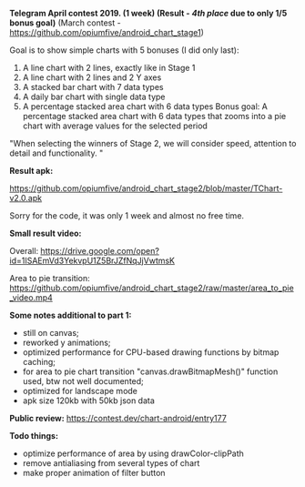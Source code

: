 <b>Telegram April contest 2019. (1 week) (Result - <i>4th place</i> due to only 1/5 bonus goal)</b> 
(March contest - https://github.com/opiumfive/android_chart_stage1)

Goal is to show simple charts with 5 bonuses (I did only last):
1. A line chart with 2 lines, exactly like in Stage 1
2. A line chart with 2 lines and 2 Y axes
3. A stacked bar chart with 7 data types
4. A daily bar chart with single data type
5. A percentage stacked area chart with 6 data types
Bonus goal: A percentage stacked area chart with 6 data types that zooms into a pie chart with average values for the selected period

"When selecting the winners of Stage 2, we will consider speed, attention to detail and functionality. "

<b>Result apk:</b> 

https://github.com/opiumfive/android_chart_stage2/blob/master/TChart-v2.0.apk

Sorry for the code, it was only 1 week and almost no free time.

<b>Small result video:</b> 

Overall: https://drive.google.com/open?id=1ISAEmVd3YekvpU1Z5BrJZfNqJjVwtmsK

Area to pie transition: https://github.com/opiumfive/android_chart_stage2/raw/master/area_to_pie_video.mp4

<b>Some notes additional to part 1:</b> 
- still on canvas;
- reworked y animations;
- optimized performance for CPU-based drawing functions by bitmap caching;
- for area to pie chart transition "canvas.drawBitmapMesh()" function used, btw not well documented;
- optimized for landscape mode
- apk size 120kb with 50kb json data

<b>Public review:</b>
https://contest.dev/chart-android/entry177

<b>Todo things:</b>
- optimize performance of area by using drawColor-clipPath
- remove antialiasing from several types of chart
- make proper animation of filter button
